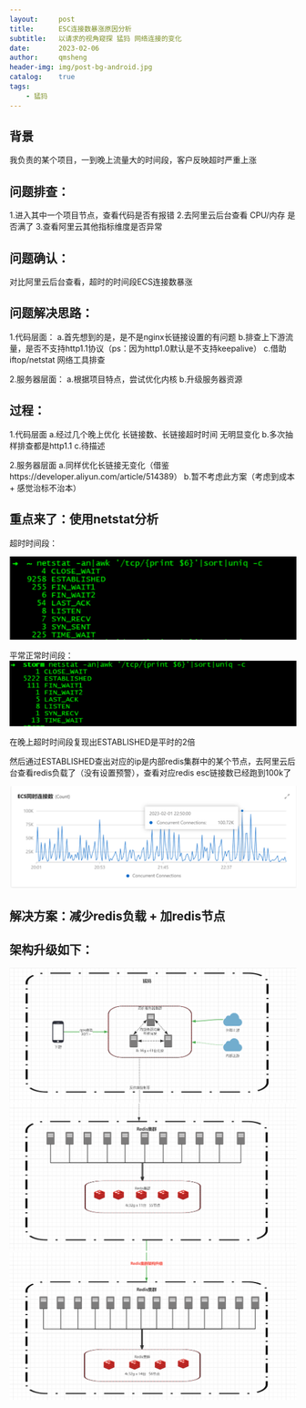 ```yaml
---
layout:     post
title:      ESC连接数暴涨原因分析
subtitle:   以请求的视角窥探 猛犸 网络连接的变化
date:       2023-02-06
author:     qmsheng
header-img: img/post-bg-android.jpg
catalog:    true
tags:
    - 猛犸
---
```


## 背景

我负责的某个项目，一到晚上流量大的时间段，客户反映超时严重上涨

## 问题排查：

1.进入其中一个项目节点，查看代码是否有报错
2.去阿里云后台查看 CPU/内存 是否满了
3.查看阿里云其他指标维度是否异常

## 问题确认：

对比阿里云后台查看，超时的时间段ECS连接数暴涨


## 问题解决思路：

1.代码层面：
a.首先想到的是，是不是nginx长链接设置的有问题
b.排查上下游流量，是否不支持http1.1协议（ps：因为http1.0默认是不支持keepalive）
c.借助 iftop/netstat 网络工具排查

2.服务器层面：
a.根据项目特点，尝试优化内核
b.升级服务器资源

## 过程：
1.代码层面
a.经过几个晚上优化 长链接数、长链接超时时间 无明显变化
b.多次抽样排查都是http1.1
c.待描述

2.服务器层面
a.同样优化长链接无变化（借鉴https://developer.aliyun.com/article/514389）
b.暂不考虑此方案（考虑到成本 + 感觉治标不治本）


## 重点来了：使用netstat分析

超时时间段：

![](/img/in-qms/mammut-adx-nerstat-estab-more.jpg)

平常正常时间段：
![](/img/in-qms/mammut-adx-nerstat-estab-ok.jpg)

在晚上超时时间段复现出ESTABLISHED是平时的2倍


然后通过ESTABLISHED查出对应的ip是内部redis集群中的某个节点，去阿里云后台查看redis负载了（没有设置预警），查看对应redis esc链接数已经跑到100k了

![](/img/in-qms/mammut-adx-redis.jpg)


## 解决方案：减少redis负载 + 加redis节点



## 架构升级如下：

![](/img/in-qms/mammut-adx-1.jpg)
![](/img/in-qms/mammut-adx-2.jpg)
![](/img/in-qms/mammut-adx-3.jpg)

